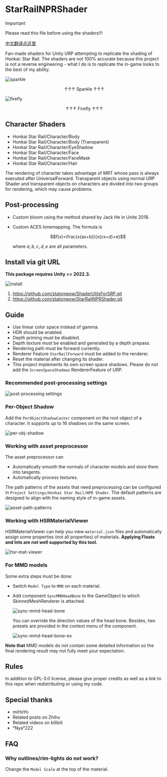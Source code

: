 # StarRailNPRShader

> [!IMPORTANT]
> Please read this file before using the shaders!!!

[中文翻译点这里](README_CN.md)

Fan-made shaders for Unity URP attempting to replicate the shading of Honkai: Star Rail. The shaders are not 100% accurate because this project is not a reverse engineering - what I do is to replicate the in-game looks to the best of my ability.

![sparkle](Screenshots~/sparkle.png)

<p align="center">↑↑↑ Sparkle ↑↑↑</p>

![firefly](Screenshots~/firefly.png)

<p align="center">↑↑↑ Firefly ↑↑↑</p>

## Character Shaders

- Honkai Star Rail/Character/Body
- Honkai Star Rail/Character/Body (Transparent)
- Honkai Star Rail/Character/EyeShadow
- Honkai Star Rail/Character/Face
- Honkai Star Rail/Character/FaceMask
- Honkai Star Rail/Character/Hair

The rendering of character takes advantage of MRT whose pass is always executed after UniversalForward. Transparent objects using normal URP Shader and transparent objects on characters are divided into two groups for rendering, which may cause problems.

## Post-processing

- Custom bloom using the method shared by Jack He in Unite 2018.
- Custom ACES tonemapping. The formula is

    $$f(x)=\frac{x(ax+b)}{x(cx+d)+e}$$

    where $a,b,c,d,e$ are all parameters.

## Install via git URL

**This package requires Unity >= 2022.3.**

![install](Screenshots~/_install.png)

1. https://github.com/stalomeow/ShaderUtilsForSRP.git
2. https://github.com/stalomeow/StarRailNPRShader.git

## Guide

- Use linear color space instead of gamma.
- HDR should be enabled.
- Depth priming must be disabled.
- Depth texture must be enabled and generated by a depth prepass.
- Rendering path must be forward currently.
- Renderer Feature `StarRailForward` must be added to the renderer.
- Reset the material after changing its shader.
- This project implements its own screen space shadows. Please do not add the `ScreenSpaceShadows` RendererFeature of URP.

### Recommended post-processing settings

![post-processing settings](Screenshots~/_postprocessing.png)

### Per-Object Shadow

Add the `PerObjectShadowCaster` component on the root object of a character. It supports up to 16 shadows on the same screen.

![per-obj-shadow](Screenshots~/_per_obj_shadow.png)

### Working with asset preprocessor

The asset preprocessor can

- Automatically smooth the normals of character models and store them into tangents.
- Automatically process textures.

The path patterns of the assets that need preprocessing can be configured in `Project Settings/Honkai Star Rail/NPR Shader`. The default patterns are designed to align with the naming style of in-game assets.

![asset-path-patterns](Screenshots~/_asset_path_patterns.png)

### Working with HSRMaterialViewer

HSRMaterialViewer can help you view `material.json` files and automatically assign some properties (not all properties) of materials. **Applying Floats and Ints are not well supported by this tool.**

![hsr-mat-viewer](Screenshots~/_hsr_mat_viewer.gif)

### For MMD models

Some extra steps must be done:

- Switch `Model Type` to `MMD` on each material.
- Add component `SyncMMDHeadBone` to the GameObject to which SkinnedMeshRenderer is attached.

    ![sync-mmd-head-bone](Screenshots~/_sync_mmd_head_bone.png)

    You can override the direction values of the head bone. Besides, two presets are provided in the context menu of the component.

    ![sync-mmd-head-bone-ex](Screenshots~/_sync_mmd_head_bone_ex.png)

**Note that** MMD models do not contain some detailed information so the final rendering result may not fully meet your expectation.

## Rules

In addition to GPL-3.0 license, please give proper credits as well as a link to this repo when redistributing or using my code.

## Special thanks

- miHoYo
- Related posts on Zhihu
- Related videos on bilibili
- °Nya°222

## FAQ

### Why outlines/rim-lights do not work?

Change the `Model Scale` at the top of the material.